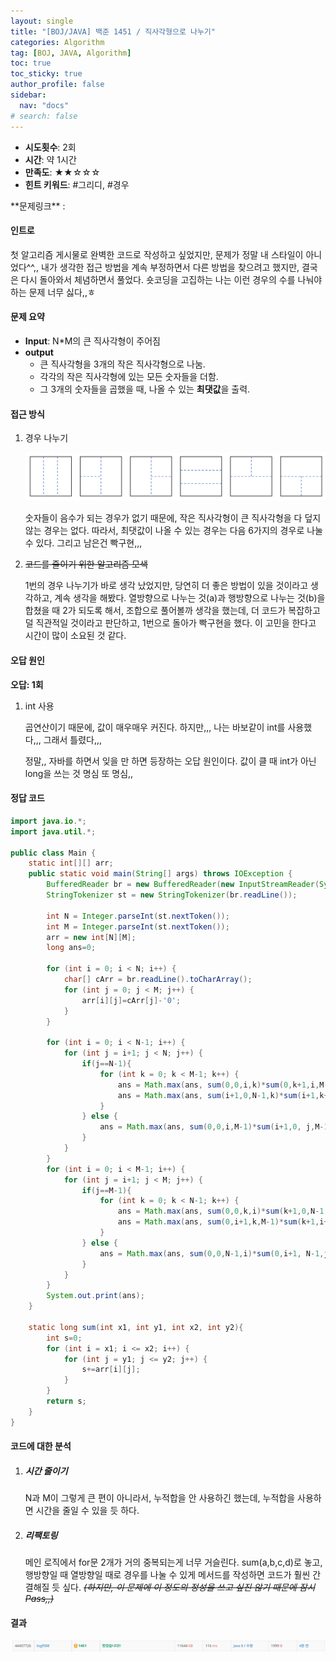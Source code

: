 ```yaml
---
layout: single
title: "[BOJ/JAVA] 백준 1451 / 직사각형으로 나누기"
categories: Algorithm
tag: [BOJ, JAVA, Algorithm]
toc: true
toc_sticky: true
author_profile: false
sidebar:
  nav: "docs"
# search: false
---
```


<div class="notice--info">
    <ul>
        <li><b>시도횟수</b>: 2회</li>
        <li><b>시간</b>: 약 1시간</li>
        <li><b>만족도</b>: ★★☆☆☆</li>
        <li><b>힌트 키워드</b>: #그리디, #경우</li>
    </ul> 
</div>
**문제링크** : <https://www.acmicpc.net/problem/1451>

#### 인트로

첫 알고리즘 게시물로 완벽한 코드로 작성하고 싶었지만, 문제가 정말 내 스타일이 아니었다^^,, 내가 생각한 접근 방법을 계속 부정하면서 다른 방법을 찾으려고 했지만, 결국은 다시 돌아와서 체념하면서 풀었다. 숏코딩을 고집하는 나는 이런 경우의 수를 나눠야 하는 문제 너무 싫다,,ㅎ

#### 문제 요약

- **Input**: N\*M의 큰 직사각형이 주어짐
- **output**
  - 큰 직사각형을 3개의 작은 직사각형으로 나눔.
  - 각각의 작은 직사각형에 있는 모든 숫자들을 더함.
  - 그 3개의 숫자들을 곱했을 때, 나올 수 있는 **최댓값**을 출력.

#### 접근 방식

1. 경우 나누기

   ![image-20220611024804234](/images/2021-06-11-BJ1451/image-20220611024804234.png)

   숫자들이 음수가 되는 경우가 없기 때문에, 작은 직사각형이 큰 직사각형을 다 덮지 않는 경우는 없다. 따라서, 최댓값이 나올 수 있는 경우는 다음 6가지의 경우로 나눌 수 있다. 그리고 남은건 빡구현,,,

2. ~~코드를 줄이기 위한 알고리즘 모색~~

   1번의 경우 나누기가 바로 생각 났었지만, 당연히 더 좋은 방법이 있을 것이라고 생각하고, 계속 생각을 해봤다. 열방향으로 나누는 것(a)과 행방향으로 나누는 것(b)을 합쳤을 때 2가 되도록 해서, 조합으로 풀어볼까 생각을 했는데, 더 코드가 복잡하고 덜 직관적일 것이라고 판단하고, 1번으로 돌아가 빡구현을 했다. 이 고민을 한다고 시간이 많이 소요된 것 같다.

#### 오답 원인

**오답: 1회**

1. int 사용

   곱연산이기 때문에, 값이 매우매우 커진다. 하지만,,, 나는 바보같이 int를 사용했다,,, 그래서 틀렸다,,,

   정말,, 자바를 하면서 잊을 만 하면 등장하는 오답 원인이다. 값이 클 때 int가 아닌 long을 쓰는 것 명심 또 명심,,

#### 정답 코드

```java
import java.io.*;
import java.util.*;

public class Main {
    static int[][] arr;
    public static void main(String[] args) throws IOException {
        BufferedReader br = new BufferedReader(new InputStreamReader(System.in));
        StringTokenizer st = new StringTokenizer(br.readLine());

        int N = Integer.parseInt(st.nextToken());
        int M = Integer.parseInt(st.nextToken());
        arr = new int[N][M];
        long ans=0;

        for (int i = 0; i < N; i++) {
            char[] cArr = br.readLine().toCharArray();
            for (int j = 0; j < M; j++) {
                arr[i][j]=cArr[j]-'0';
            }
        }

        for (int i = 0; i < N-1; i++) {
            for (int j = i+1; j < N; j++) {
                if(j==N-1){
                    for (int k = 0; k < M-1; k++) {
                        ans = Math.max(ans, sum(0,0,i,k)*sum(0,k+1,i,M-1)*sum(i+1,0,N-1,M-1));
                        ans = Math.max(ans, sum(i+1,0,N-1,k)*sum(i+1,k+1,N-1,M-1)*sum(0,0,i,M-1));
                    }
                } else {
                    ans = Math.max(ans, sum(0,0,i,M-1)*sum(i+1,0, j,M-1)*sum(j+1,0,N-1,M-1));
                }
            }
        }
        for (int i = 0; i < M-1; i++) {
            for (int j = i+1; j < M; j++) {
                if(j==M-1){
                    for (int k = 0; k < N-1; k++) {
                        ans = Math.max(ans, sum(0,0,k,i)*sum(k+1,0,N-1,i)*sum(0,i+1,N-1,M-1));
                        ans = Math.max(ans, sum(0,i+1,k,M-1)*sum(k+1,i+1,N-1,M-1)*sum(0,0,N-1,i));
                    }
                } else {
                    ans = Math.max(ans, sum(0,0,N-1,i)*sum(0,i+1, N-1,j)*sum(0,j+1,N-1,M-1));
                }
            }
        }
        System.out.print(ans);
    }

    static long sum(int x1, int y1, int x2, int y2){
        int s=0;
        for (int i = x1; i <= x2; i++) {
            for (int j = y1; j <= y2; j++) {
                s+=arr[i][j];
            }
        }
        return s;
    }
}
```

#### 코드에 대한 분석

1. ##### 시간 줄이기

   N과 M이 그렇게 큰 편이 아니라서, 누적합을 안 사용하긴 했는데, 누적합을 사용하면 시간을 줄일 수 있을 듯 하다.

2. ##### 리팩토링

   메인 로직에서 for문 2개가 거의 중복되는게 너무 거슬린다. sum(a,b,c,d)로 놓고, 행방향일 때 열방향일 때로 경우를 나눌 수 있게 메서드를 작성하면 코드가 훨씬 간결해질 듯 싶다. _~~(하지만, 이 문제에 이 정도의 정성을 쓰고 싶진 않기 때문에 잠시 Pass,,)~~_

#### 결과

![image-20220611022816962](/images/2021-06-11-BJ1451/image-20220611022816962.png)
